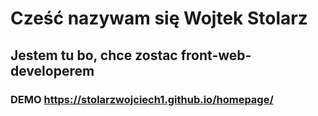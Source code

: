 # Cześć nazywam się Wojtek Stolarz
## Jestem tu bo, chce zostac front-web-developerem
### DEMO https://stolarzwojciech1.github.io/homepage/

